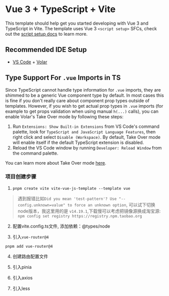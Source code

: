 # Vue 3 + TypeScript + Vite

This template should help get you started developing with Vue 3 and TypeScript in Vite. The template uses Vue 3 `<script setup>` SFCs, check out the [script setup docs](https://v3.vuejs.org/api/sfc-script-setup.html#sfc-script-setup) to learn more.

## Recommended IDE Setup

- [VS Code](https://code.visualstudio.com/) + [Volar](https://marketplace.visualstudio.com/items?itemName=Vue.volar)

## Type Support For `.vue` Imports in TS

Since TypeScript cannot handle type information for `.vue` imports, they are shimmed to be a generic Vue component type by default. In most cases this is fine if you don't really care about component prop types outside of templates. However, if you wish to get actual prop types in `.vue` imports (for example to get props validation when using manual `h(...)` calls), you can enable Volar's Take Over mode by following these steps:

1. Run `Extensions: Show Built-in Extensions` from VS Code's command palette, look for `TypeScript and JavaScript Language Features`, then right click and select `Disable (Workspace)`. By default, Take Over mode will enable itself if the default TypeScript extension is disabled.
2. Reload the VS Code window by running `Developer: Reload Window` from the command palette.

You can learn more about Take Over mode [here](https://github.com/johnsoncodehk/volar/discussions/471).


### 项目创建步骤

1. `pnpm create vite vite-vue-js-template --template vue`

> 遇到报错比如`Did you mean 'test-pattern'? Use "--config.unknown=value" to force an unknown option`, 可以试下切换node版本，我这里用的是 `v14.19.1`,下载慢可以考虑把镜像源换成淘宝源: `npm config set registry https://registry.npm.taobao.org`

2. 配置vite.config.ts文件, 添加依赖：@types/node

3. 引入`vue-router@4`

```
pnpm add vue-router@4
```

4. 创建路由配置文件

5. 引入pinia

6. 引入axios

7. 引入less